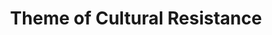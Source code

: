 ---
layout: manifest
title: Theme of Cultural Resistance
manifest_name: theme-of-cultural-resistance
---
